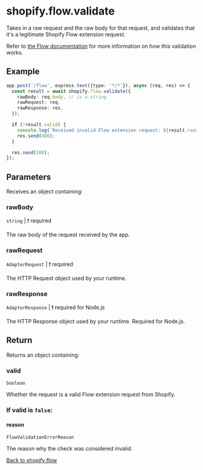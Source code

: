# shopify.flow.validate

Takes in a raw request and the raw body for that request, and validates that it's a legitimate Shopify Flow extension request.

Refer to [the Flow documentation](https://shopify.dev/docs/apps/flow/actions/endpoints#custom-validation) for more information on how this validation works.

## Example

```ts
app.post('/flow', express.text({type: '*/*'}), async (req, res) => {
  const result = await shopify.flow.validate({
    rawBody: req.body, // is a string
    rawRequest: req,
    rawResponse: res,
  });

  if (!result.valid) {
    console.log(`Received invalid Flow extension request: ${result.reason}`);
    res.send(400);
  }

  res.send(200);
});
```

## Parameters

Receives an object containing:

### rawBody

`string` | :exclamation: required

The raw body of the request received by the app.

### rawRequest

`AdapterRequest` | :exclamation: required

The HTTP Request object used by your runtime.

### rawResponse

`AdapterResponse` | :exclamation: required for Node.js

The HTTP Response object used by your runtime. Required for Node.js.

## Return

Returns an object containing:

### valid

`boolean`

Whether the request is a valid Flow extension request from Shopify.

### If valid is `false`:

#### reason

`FlowValidationErrorReason`

The reason why the check was considered invalid.

[Back to shopify.flow](./README.md)
